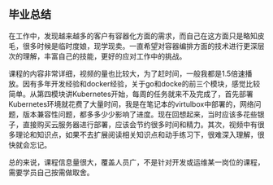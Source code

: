 ## 毕业总结

​	在工作中，发现越来越多的客户有容器化方面的需求，而自己在这方面只是略知皮毛，很多时候是临时度娘，现学现卖。一直希望对容器编排方面的技术进行更深层次的理解，丰富自己的技能，更好的应对工作中的挑战。

​	课程的内容非常详细，视频的量也比较大，为了赶时间，一般我都是1.5倍速播放。因有多年开发经验和docker经验，关于go和docke的前三个模块，感觉比较简单。从第四模块讲Kubernetes开始，每周的任务就来不及完成了，首先部署Kubernetes环境就花费了大量时间，我是在笔记本的virtulbox中部署的，网络问题，版本兼容性问题，都多多少少影响了进度。现在回想起来，当时应该多花些银子，直接购买云服务器进行部署，应该会节约很多时间和精力。其次，视频中有很多理论和知识点，如果不去扩展阅读相关知识点和动手练习下，很难深入理解，很快就会忘记。

​	总的来说，课程信息量很大，覆盖人员广，不是针对开发或运维某一岗位的课程，需要学员自己按需做取舍。

​	